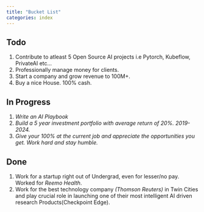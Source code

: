 ```yaml
---
title: "Bucket List"
categories: index
---
```


## Todo
1. Contribute to atleast 5 Open Source AI projects i.e Pytorch, Kubeflow, PrivateAI etc...
1. Professionally manage money for clients.
1. Start a company and grow revenue to 100M+.
1. Buy a nice House. 100% cash.


## In Progress
1. *Write an AI Playbook*
1. *Build a 5 year investment portfolio with average return of 20%. 2019-2024.*
1. *Give your 100% at the current job and appreciate the opportunities you get. Work hard and stay humble.*


## Done
1. Work for a startup right out of Undergrad, even for lesser/no pay. Worked for *Reemo Health*.
1. Work for the best technology company *(Thomson Reuters)* in Twin Cities and play crucial role in launching one of their most intelligent AI driven research Products(Checkpoint Edge).
